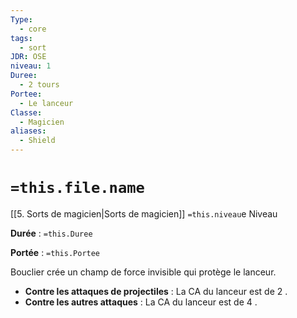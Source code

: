 ```yaml
---
Type:
  - core
tags:
  - sort
JDR: OSE
niveau: 1
Duree:
  - 2 tours
Portee:
  - Le lanceur
Classe:
  - Magicien
aliases: 
  - Shield
---
```

# `=this.file.name`  

[[5. Sorts de magicien|Sorts de magicien]] `=this.niveau`e Niveau

**Durée** : `=this.Duree`

**Portée** : `=this.Portee`

Bouclier crée un champ de force invisible qui protège le lanceur.

- **Contre les attaques de projectiles** : La CA du lanceur est de 2 .
- **Contre les autres attaques** : La CA du lanceur est de 4 .
